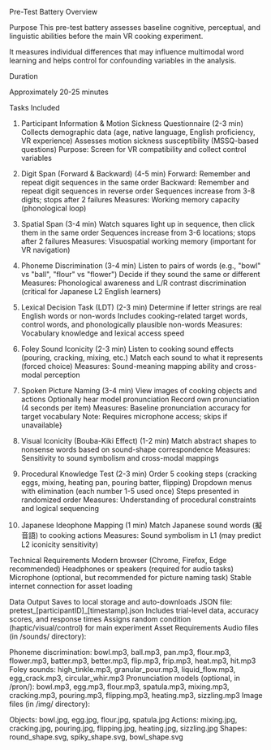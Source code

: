 Pre-Test Battery Overview

Purpose
This pre-test battery assesses baseline cognitive, perceptual, and linguistic abilities before the main VR cooking experiment.

It measures individual differences that may influence multimodal word learning and helps control for confounding variables in the analysis.

Duration

Approximately 20-25 minutes

Tasks Included

1. Participant Information & Motion Sickness Questionnaire (2-3 min)
Collects demographic data (age, native language, English proficiency, VR experience)
Assesses motion sickness susceptibility (MSSQ-based questions)
Purpose: Screen for VR compatibility and collect control variables

2. Digit Span (Forward & Backward) (4-5 min)
Forward: Remember and repeat digit sequences in the same order
Backward: Remember and repeat digit sequences in reverse order
Sequences increase from 3-8 digits; stops after 2 failures
Measures: Working memory capacity (phonological loop)

3. Spatial Span (3-4 min)
Watch squares light up in sequence, then click them in the same order
Sequences increase from 3-6 locations; stops after 2 failures
Measures: Visuospatial working memory (important for VR navigation)

4. Phoneme Discrimination (3-4 min)
Listen to pairs of words (e.g., "bowl" vs "ball", "flour" vs "flower")
Decide if they sound the same or different
Measures: Phonological awareness and L/R contrast discrimination (critical for Japanese L2 English learners)

5. Lexical Decision Task (LDT) (2-3 min)
Determine if letter strings are real English words or non-words
Includes cooking-related target words, control words, and phonologically plausible non-words
Measures: Vocabulary knowledge and lexical access speed

6. Foley Sound Iconicity (2-3 min)
Listen to cooking sound effects (pouring, cracking, mixing, etc.)
Match each sound to what it represents (forced choice)
Measures: Sound-meaning mapping ability and cross-modal perception

7. Spoken Picture Naming (3-4 min)
View images of cooking objects and actions
Optionally hear model pronunciation
Record own pronunciation (4 seconds per item)
Measures: Baseline pronunciation accuracy for target vocabulary
Note: Requires microphone access; skips if unavailable}

8. Visual Iconicity (Bouba-Kiki Effect) (1-2 min)
Match abstract shapes to nonsense words based on sound-shape correspondence
Measures: Sensitivity to sound symbolism and cross-modal mappings

9. Procedural Knowledge Test (2-3 min)
Order 5 cooking steps (cracking eggs, mixing, heating pan, pouring batter, flipping)
Dropdown menus with elimination (each number 1-5 used once)
Steps presented in randomized order
Measures: Understanding of procedural constraints and logical sequencing

10. Japanese Ideophone Mapping (1 min)
Match Japanese sound words (擬音語) to cooking actions
Measures: Sound symbolism in L1 (may predict L2 iconicity sensitivity)

Technical Requirements
Modern browser (Chrome, Firefox, Edge recommended)
Headphones or speakers (required for audio tasks)
Microphone (optional, but recommended for picture naming task)
Stable internet connection for asset loading

Data Output
Saves to local storage and auto-downloads JSON file: pretest_[participantID]_[timestamp].json
Includes trial-level data, accuracy scores, and response times
Assigns random condition (haptic/visual/control) for main experiment
Asset Requirements
Audio files (in /sounds/ directory):

Phoneme discrimination: bowl.mp3, ball.mp3, pan.mp3, flour.mp3, flower.mp3, batter.mp3, better.mp3, flip.mp3, frip.mp3, heat.mp3, hit.mp3
Foley sounds: high_tinkle.mp3, granular_pour.mp3, liquid_flow.mp3, egg_crack.mp3, circular_whir.mp3
Pronunciation models (optional, in /pron/): bowl.mp3, egg.mp3, flour.mp3, spatula.mp3, mixing.mp3, cracking.mp3, pouring.mp3, flipping.mp3, heating.mp3, sizzling.mp3
Image files (in /img/ directory):

Objects: bowl.jpg, egg.jpg, flour.jpg, spatula.jpg
Actions: mixing.jpg, cracking.jpg, pouring.jpg, flipping.jpg, heating.jpg, sizzling.jpg
Shapes: round_shape.svg, spiky_shape.svg, bowl_shape.svg
